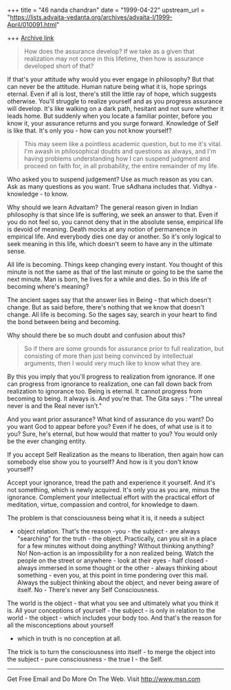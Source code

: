 +++
title = "46 nanda chandran"
date = "1999-04-22"
upstream_url = "https://lists.advaita-vedanta.org/archives/advaita-l/1999-April/010091.html"

+++
[Archive link](https://lists.advaita-vedanta.org/archives/advaita-l/1999-April/010091.html)

>How does the assurance develop? If we take as a given that
realization
>may not come in this lifetime, then how is assurance developed short
of
>that?

If that's your attitude why would you ever engage in philosophy? But
that can never be the attitude. Human nature being what it is, hope
springs eternal. Even if all is lost, there's still the little ray of
hope, which suggests otherwise. You'll struggle to realize yourself
and as you progress assurance will develop. It's like walking on a
dark path, hesitant and not sure whether it leads home. But
suddenly when you locate a familiar pointer, before you know it, your
assurance returns and you surge forward. Knowledge of Self is like
that. It's only you - how can you not know yourself?

>This may seem like a pointless academic question, but to me it's
>vital. I'm awash in philosophical doubts and questions as always, and
>I'm having problems understanding how I can suspend judgment and
proceed
>on faith for, in all probability, the entire remainder of my life.

Who asked you to suspend judgement? Use as much reason as you can. Ask
as many questions as you want. True sAdhana includes that. Vidhya -
knowledge - to know.

Why should we learn Advaitam? The general reason given in Indian
philosophy is that since life is suffering, we seek an answer to that.
Even if you do not feel so, you cannot deny that in the absolute
sense, empirical life is devoid of meaning. Death mocks at any notion
of permanence in empirical life. And everybody dies one day or
another. So it's only logical to seek meaning in this life, which
doesn't seem to have any in the ultimate sense.

All life is becoming. Things keep changing every instant. You thought
of this minute is not the same as that of the last minute or going to
be the same the next minute. Man is born, he lives for a while and
dies.  So in this life of becoming where's meaning?

The ancient sages say that the answer lies in Being - that which
doesn't change. But as said before, there's nothing that we know that
doesn't change. All life is becoming. So the sages say, search in your
heart to find the bond between being and becoming.

Why should there be so much doubt and confusion about this?

>So if
>there are some grounds for assurance prior to full realization, but
>consisting of more than just being convinced by intellectual
arguments,
>then I would very much like to know what they are.

By this you imply that you'll progress to realization from ignorance.
If one can progress from ignorance to realization, one can fall down
back from realization to ignorance too. Being is eternal. It cannot
progress from becoming to being. It always is. And you're that. The
Gita says : "The unreal never is and the Real never isn't."

And you want prior assurance? What kind of assurance do you want? Do
you want God to appear before you? Even if he does, of what use is it
to you? Sure, he's eternal, but how would that matter to you? You
would only be the ever changing entity.

If you accept Self Realization as the means to liberation, then again
how can somebody else show you to yourself? And how is it you don't
know yourself?

Accept your ignorance, tread the path and experience it yourself. And
it's not something, which is newly acquired. It's only you as you are,
minus the ignorance. Complement your intellectual effort with the
practical effort of meditation, virtue, compassion and control, for
knowledge to dawn.

The problem is that consciousness being what it is, it needs a subject
- object relation. That's the reason -you - the subject - are always
"searching" for the truth - the object. Practically, can you sit in a
place for a few minutes without doing anything? Without thinking
anything? No! Non-action is an impossibility for a non realized being.
Watch the people on the street or anywhere - look at their eyes - half
closed - always immersed in some thought or the other - always
thinking about something - even you, at this point in time pondering
over this mail. Always the subject thinking about the object, and
never being aware of itself. No - There's never any Self
Consciousness.

The world is the object - that what you see and ultimately what you
think it is. All your conceptions of yourself  - the subject  - is
only in relation to the world - the object - which includes your body
too. And that's the reason for all the misconceptions about yourself
- which in truth is no conception at all.

The trick is to turn the consciousness into itself - to merge the
object into the subject - pure consciousness - the true I - the Self.


_______________________________________________________________
Get Free Email and Do More On The Web. Visit http://www.msn.com

